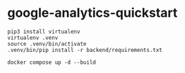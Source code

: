 # google-analytics-quickstart

```
pip3 install virtualenv
virtualenv .venv
source .venv/bin/activate
.venv/bin/pip install -r backend/requirements.txt
```

```
docker compose up -d --build
```
